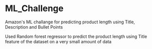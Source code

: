 # ML_Challenge
Amazon's ML challange for predicting product length using Title, Description and Bullet Points


Used Random forest regressor to predict the product length using Title feature of the dataset on a very small amount of data
